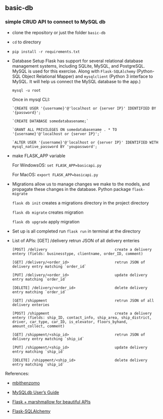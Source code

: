 ## basic-db
### simple CRUD API to connect to MySQL db

* clone the repository or just the folder `basic-db`

* `cd` to directory

* `pip install -r requirements.txt`
  
* Database Setup
    Flask has support for several relational database management systems, including SQLite, MySQL, and PostgreSQL. MySQL is used for this exercise.
    Along with `Flask-SQLAlchemy` (Python-SQL Object Relational Mapper) and `mysqlclient` (Python 3 interface to MySQL. It will help us connect the MySQL database to the app.)
    
    `mysql -u root`
    
    Once in mysql CLI:
    
      `CREATE USER '{username}'@'localhost or {server IP}' IDENTIFIED BY '{password}';
      
      `CREATE DATABASE somedatabasename;`
      
      `GRANT ALL PRIVILEGES ON somedatabasename . * TO '{username}'@'localhost or {server IP}';`
      
      `ALTER USER '{username}'@'localhost or {server IP}' IDENTIFIED WITH mysql_native_password BY 'youpassword';



* make FLASK_APP variable

    For WindowsOS: `set FLASK_APP=basicapi.py`
  
    For MacOS: `export FLASK_APP=basicapi.py`
   
* Migrations allow us to manage changes we make to the models, and propagate these changes in the database. Python package `flask-migrate`
    
    `flask db init` creates a migrations directory in the project directory
    
    `flask db migrate` creates migration
    
    `flask db upgrade` apply migration

* Set up is all completed
    run `flask run` in terminal at the directory
    
* List of APIs:
      [GET] /delivery                                retrun JSON of all delivery enteries 
      
      [POST] /delivery                               create a delivery entery (fields: businesstype, clientname, order_ID, comment)
      
      [GET] /delivery/<order_id>                     retrun JSON of delivery entry matching `order_id`
      
      [PUT] /delivery/<order_id>                     update delivery entry matching `order_id`
      
      [DELETE] /delivery/<order_id>                  delete delivery entry matching `order_id`
      
      [GET] /shippment                               retrun JSON of all delivery enteries 
      
      [POST] /shippment                              create a delivery entery (fields: ship_ID, contact_info, ship_area, ship_district, driver, car_type, car_ID, is_elevator, floors_byhand, amount_collect, comment)
      
      [GET] /shippment/<ship_id>                     retrun JSON of delivery entry matching `ship_id`
      
      [PUT] /shippment/<ship_id>                     update delivery entry matching `ship_id`
      
      [DELETE] /shippment/<ship_id>                  delete delivery entry matching `ship_id`

References:

* [mbithenzomo](https://github.com/mbithenzomo/project-dream-team-one)

* [MySQLdb User’s Guide](https://mysqlclient.readthedocs.io/user_guide.html#installation)

* [Flask + marshmallow for beautiful APIs](https://flask-marshmallow.readthedocs.io/en/latest/)

* [Flask-SQLAlchemy](http://flask-sqlalchemy.pocoo.org/2.3/quickstart/)
